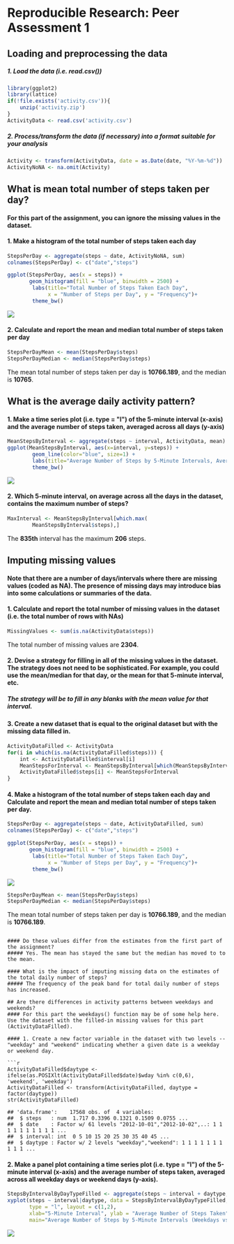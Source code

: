 # Reproducible Research: Peer Assessment 1


## Loading and preprocessing the data
##### 1. Load the data (i.e. read.csv())

```r
library(ggplot2)
library(lattice)
if(!file.exists('activity.csv')){
    unzip('activity.zip')
}
ActivityData <- read.csv('activity.csv')
```

##### 2. Process/transform the data (if necessary) into a format suitable for your analysis

```r
Activity <- transform(ActivityData, date = as.Date(date, "%Y-%m-%d"))
ActivityNoNA <- na.omit(Activity)
```

## What is mean total number of steps taken per day?
#### For this part of the assignment, you can ignore the missing values in the dataset.
#### 1. Make a histogram of the total number of steps taken each day

```r
StepsPerDay <- aggregate(steps ~ date, ActivityNoNA, sum)
colnames(StepsPerDay) <- c("date","steps")

ggplot(StepsPerDay, aes(x = steps)) + 
       geom_histogram(fill = "blue", binwidth = 2500) + 
        labs(title="Total Number of Steps Taken Each Day", 
             x = "Number of Steps per Day", y = "Frequency")+  
        theme_bw()
```

![](PA1_template_files/figure-html/unnamed-chunk-3-1.png)<!-- -->

#### 2. Calculate and report the mean and median total number of steps taken per day

```r
StepsPerDayMean <- mean(StepsPerDay$steps)
StepsPerDayMedian <- median(StepsPerDay$steps)
```
The mean total number of steps taken per day is **10766.189**, and the median is **10765**.

## What is the average daily activity pattern?
#### 1. Make a time series plot (i.e. type = "l") of the 5-minute interval (x-axis) and the average number of steps taken, averaged across all days (y-axis)

```r
MeanStepsByInterval <- aggregate(steps ~ interval, ActivityData, mean)
ggplot(MeanStepsByInterval, aes(x=interval, y=steps)) +   
        geom_line(color="blue", size=1) +  
        labs(title="Average Number of Steps by 5-Minute Intervals, Averaged Across All Days", x="5-Minute Interval", y="Average (Mean) Number of Steps Taken") +  
        theme_bw()
```

![](PA1_template_files/figure-html/unnamed-chunk-5-1.png)<!-- -->

#### 2. Which 5-minute interval, on average across all the days in the dataset, contains the maximum number of steps?

```r
MaxInterval <- MeanStepsByInterval[which.max(  
        MeanStepsByInterval$steps),]
```

The **835th** interval has the maximum **206** steps.

## Imputing missing values
#### Note that there are a number of days/intervals where there are missing values (coded as NA). The presence of missing days may introduce bias into some calculations or summaries of the data.
#### 1. Calculate and report the total number of missing values in the dataset (i.e. the total number of rows with NAs)

```r
MissingValues <- sum(is.na(ActivityData$steps))
```
The total number of missing values are **2304**.

#### 2. Devise a strategy for filling in all of the missing values in the dataset. The strategy does not need to be sophisticated. For example, you could use the mean/median for that day, or the mean for that 5-minute interval, etc.
##### The strategy will be to fill in any blanks with the mean value for that interval.

#### 3. Create a new dataset that is equal to the original dataset but with the missing data filled in.

```r
ActivityDataFilled <- ActivityData
for(i in which(is.na(ActivityDataFilled$steps))) {
    int <- ActivityDataFilled$interval[i]
    MeanStepsForInterval <- MeanStepsByInterval[which(MeanStepsByInterval$interval == int), ]$steps
    ActivityDataFilled$steps[i] <- MeanStepsForInterval
}
```

#### 4. Make a histogram of the total number of steps taken each day and Calculate and report the mean and median total number of steps taken per day. 

```r
StepsPerDay <- aggregate(steps ~ date, ActivityDataFilled, sum)
colnames(StepsPerDay) <- c("date","steps")

ggplot(StepsPerDay, aes(x = steps)) + 
       geom_histogram(fill = "blue", binwidth = 2500) + 
        labs(title="Total Number of Steps Taken Each Day", 
             x = "Number of Steps per Day", y = "Frequency")+  
        theme_bw()
```

![](PA1_template_files/figure-html/unnamed-chunk-9-1.png)<!-- -->

```r
StepsPerDayMean <- mean(StepsPerDay$steps)
StepsPerDayMedian <- median(StepsPerDay$steps)
```
The mean total number of steps taken per day is **10766.189**, and the median is **10766.189**.
```

#### Do these values differ from the estimates from the first part of the assignment? 
##### Yes. The mean has stayed the same but the median has moved to to the mean.

#### What is the impact of imputing missing data on the estimates of the total daily number of steps?
##### The frequency of the peak band for total daily number of steps has increased.

## Are there differences in activity patterns between weekdays and weekends?
#### For this part the weekdays() function may be of some help here. Use the dataset with the filled-in missing values for this part (ActivityDataFilled).

#### 1. Create a new factor variable in the dataset with two levels -- "weekday" and "weekend" indicating whether a given date is a weekday or weekend day.

```r
ActivityDataFilled$daytype <-  ifelse(as.POSIXlt(ActivityDataFilled$date)$wday %in% c(0,6), 'weekend', 'weekday')
ActivityDataFilled <- transform(ActivityDataFilled, daytype = factor(daytype))
str(ActivityDataFilled)
```

```
## 'data.frame':	17568 obs. of  4 variables:
##  $ steps   : num  1.717 0.3396 0.1321 0.1509 0.0755 ...
##  $ date    : Factor w/ 61 levels "2012-10-01","2012-10-02",..: 1 1 1 1 1 1 1 1 1 1 ...
##  $ interval: int  0 5 10 15 20 25 30 35 40 45 ...
##  $ daytype : Factor w/ 2 levels "weekday","weekend": 1 1 1 1 1 1 1 1 1 1 ...
```

#### 2. Make a panel plot containing a time series plot (i.e. type = "l") of the 5-minute interval (x-axis) and the average number of steps taken, averaged across all weekday days or weekend days (y-axis). 

```r
StepsByIntervalByDayTypeFilled <- aggregate(steps ~ interval + daytype, ActivityDataFilled, mean)
xyplot(steps ~ interval|daytype, data = StepsByIntervalByDayTypeFilled,
       type = "l", layout = c(1,2),
       xlab="5-Minute Interval", ylab = "Average Number of Steps Taken",
       main="Average Number of Steps by 5-Minute Intervals (Weekdays vs. Weekends)")
```

![](PA1_template_files/figure-html/unnamed-chunk-11-1.png)<!-- -->
